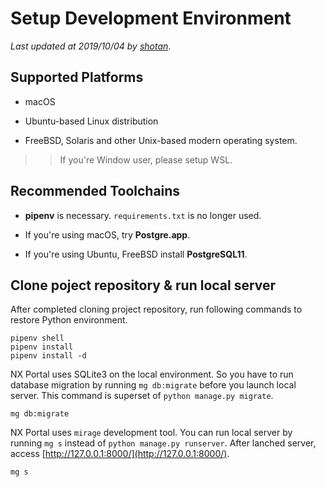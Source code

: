 # Setup Development Environment

*Last updated at 2019/10/04 by [shotan](mailto:shotan@sfc.wide.ad.jp)*.

## Supported Platforms

- macOS

- Ubuntu-based Linux distribution

- FreeBSD, Solaris and other Unix-based modern operating system.

>> If you're Window user, please setup WSL.

## Recommended Toolchains

- **pipenv** is necessary. `requirements.txt` is no longer used.

- If you're using macOS, try **Postgre.app**.

- If you're using Ubuntu, FreeBSD install **PostgreSQL11**.


## Clone poject repository & run local server

After completed cloning project repository, run following commands to restore Python environment.

```shell
pipenv shell
pipenv install
pipenv install -d
```


NX Portal uses SQLite3 on the local environment. So you have to run database migration by running `mg db:migrate` before you launch local server.
This command is superset of `python manage.py migrate`.

```shell
mg db:migrate
```

NX Portal uses `mirage` development tool. You can run local server by running `mg s` instead of `python manage.py runserver`.
After lanched server, access [http://127.0.0.1:8000/](http://127.0.0.1:8000/).

```shell
mg s
```
